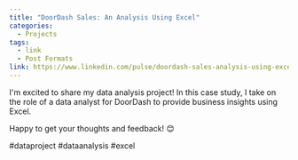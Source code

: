 ```yaml
---
title: "DoorDash Sales: An Analysis Using Excel"
categories:
  - Projects
tags:
  - link
  - Post Formats
link: https://www.linkedin.com/pulse/doordash-sales-analysis-using-excel-kelly-rangel/
---
```


I'm excited to share my data analysis project! In this case study, I take on the role of a data analyst for DoorDash to provide business insights using Excel. 

Happy to get your thoughts and feedback! 😊 

#dataproject #dataanalysis #excel
